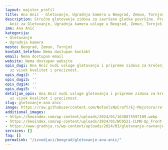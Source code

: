 ```yaml
---
layout: majstor_profil
title: Ana Anić - Gletovanje, Ugradnja kamera u Beograd, Zemun, Tornjoš
description: Stručno gletovanje zidova za savršeno glatke površine. Pronađite Ana
  Anić za Gletovanje, Ugradnja kamera usluge u Beograd, Zemun, Tornjoš.
ime: Ana Anić
kategorija:
- Gletovanje
- Ugradnja kamera
mesto: Beograd, Zemun, Tornjoš
kontakt_telefon: Nema dostupan kontakt
email: Nema dostupan email
website: Nema dostupan website
opis_dugi: Ana Anić nudi usluge gletovanja i pripreme zidova za krečenje u Beogradu,
  uz visok kvalitet i preciznost.
opis_dugi2: ''
opis_dugi3: ''
opis_dugi4: ''
opis_dugi5: ''
detaljan_opis: Ana Anić nudi usluge gletovanja i pripreme zidova za krečenje u Beogradu,
  uz visok kvalitet i preciznost.
slug: gletovanje-ana-anic
image: https://raw.githubusercontent.com/NoToolsNoCraft/Ej-Majstore/refs/heads/main/images/izvodja%C4%8Di%20zanatskih%20radova%20logo.webp
additional_images:
- https://beoindex.com/wp-content/uploads/2024/01/1638875597109.webp
- https://beoindex.com/wp-content/uploads/2024/01/WC0521-CLMN-Up_Front-p1FT-plastering-768x469.webp
- https://www.gradnja.rs/wp-content/uploads/2024/03/gletovanje-ravnanje-gleta.jpg
services: []
faq: []
permalink: "/izvodjaci/beograd/gletovanje-ana-anic/"
---
```


